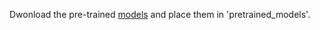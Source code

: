 Dwonload the pre-trained [models](https://ufile.io/4u0ms0h5) and place them in 'pretrained_models'.

